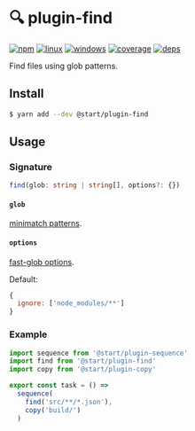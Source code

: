 # 🔍 plugin-find

[![npm](https://img.shields.io/npm/v/@start/plugin-find.svg?style=flat-square)](https://www.npmjs.com/package/@start/plugin-find) [![linux](https://img.shields.io/travis/deepsweet/start/master.svg?label=linux&style=flat-square)](https://travis-ci.org/deepsweet/start) [![windows](https://img.shields.io/appveyor/ci/deepsweet/start/master.svg?label=windows&style=flat-square)](https://ci.appveyor.com/project/deepsweet/start) [![coverage](https://img.shields.io/codecov/c/github/deepsweet/start/master.svg?style=flat-square)](https://codecov.io/github/deepsweet/start) [![deps](https://david-dm.org/deepsweet/start.svg?path=packages/plugin-find&style=flat-square)](https://david-dm.org/deepsweet/start?path=packages/plugin-find)

Find files using glob patterns.

## Install

```sh
$ yarn add --dev @start/plugin-find
```

## Usage

### Signature

```ts
find(glob: string | string[], options?: {})
```

#### `glob`

[minimatch patterns](https://github.com/isaacs/minimatch#usage).

#### `options`

[fast-glob options](https://github.com/mrmlnc/fast-glob#options-1).

Default:

```js
{
  ignore: ['node_modules/**']
}
```

### Example

```js
import sequence from '@start/plugin-sequence'
import find from '@start/plugin-find'
import copy from '@start/plugin-copy'

export const task = () =>
  sequence(
    find('src/**/*.json'),
    copy('build/')
  )
```
